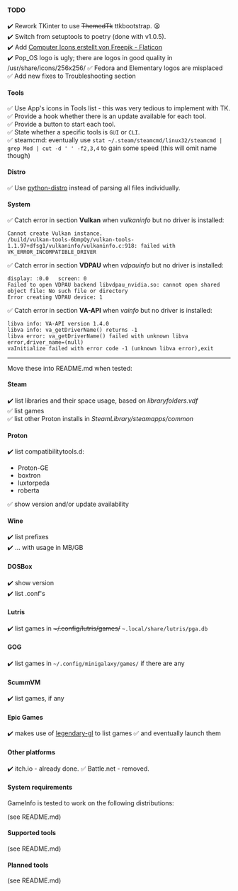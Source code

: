 #### TODO

:heavy_check_mark: Rework TKinter to use <strike>ThemedTk</strike> ttkbootstrap. :tired_face:  
:heavy_check_mark: Switch from setuptools to poetry (done with v1.0.5).  
:heavy_check_mark: Add <a href="https://www.flaticon.com/de/kostenlose-icons/computer" title="computer Icons">Computer Icons erstellt von Freepik - Flaticon</a>  
:heavy_check_mark: Pop_OS logo is ugly; there are logos in good quality in /usr/share/icons/256x256/
:white_check_mark: Fedora and Elementary logos are misplaced  
:white_check_mark: Add new fixes to Troubleshooting section  

#### Tools

:white_check_mark: Use App's icons in Tools list - this was very tedious to implement with TK.  
:white_check_mark: Provide a hook whether there is an update available for each tool.  
:white_check_mark: Provide a button to start each tool.  
:white_check_mark: State whether a specific tools is `GUI` or `CLI`.  
:white_check_mark: steamcmd: eventually use `stat ~/.steam/steamcmd/linux32/steamcmd | grep Mod | cut -d ' ' -f2,3,4` to gain some speed (this will omit name though)  

#### Distro

:white_check_mark: Use [python-distro](https://github.com/python-distro/distro) instead of parsing all files individually.

#### System

:white_check_mark: Catch error in section __Vulkan__ when *vulkaninfo* but no driver is installed:
```
Cannot create Vulkan instance.
/build/vulkan-tools-6bmpQy/vulkan-tools-1.1.97+dfsg1/vulkaninfo/vulkaninfo.c:918: failed with VK_ERROR_INCOMPATIBLE_DRIVER
```
:white_check_mark: Catch error in section __VDPAU__ when *vdpauinfo* but no driver is installed:
```
display: :0.0   screen: 0
Failed to open VDPAU backend libvdpau_nvidia.so: cannot open shared object file: No such file or directory
Error creating VDPAU device: 1
```
:white_check_mark: Catch error in section __VA-API__ when *vainfo* but no driver is installed:
```
libva info: VA-API version 1.4.0
libva info: va_getDriverName() returns -1
libva error: va_getDriverName() failed with unknown libva error,driver_name=(null)
vaInitialize failed with error code -1 (unknown libva error),exit
```
<hr>

Move these into README.md when tested:

#### Steam

:heavy_check_mark: list libraries and their space usage, based on *libraryfolders.vdf*  
:white_check_mark: list games  
:white_check_mark: list other Proton installs in *SteamLibrary/steamapps/common*  
  
#### Proton

:heavy_check_mark: list compatibilitytools.d:
- Proton-GE
- boxtron
- luxtorpeda
- roberta

:white_check_mark: show version and/or update availability

#### Wine

:heavy_check_mark: list prefixes  
:heavy_check_mark: ... with usage in MB/GB  

#### DOSBox

:heavy_check_mark: show version  
:heavy_check_mark: list .conf's  

#### Lutris

:heavy_check_mark: list games in <strike>~/.config/lutris/games/</strike> `~.local/share/lutris/pga.db`

#### GOG

:heavy_check_mark: list games in `~/.config/minigalaxy/games/` if there are any

#### ScummVM

:heavy_check_mark: list games, if any

#### Epic Games

:heavy_check_mark: makes use of [legendary-gl](https://github.com/derrod/legendary) to list games
:white_check_mark: and eventually launch them

#### Other platforms

:heavy_check_mark: itch.io - already done.
:white_check_mark: Battle.net - removed.

#### System requirements

GameInfo is tested to work on the following distributions:

(see README.md)

#### Supported tools

(see README.md)

#### Planned tools

(see README.md)

